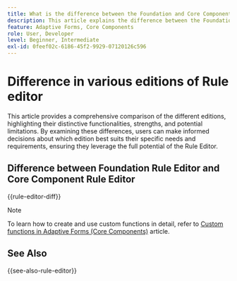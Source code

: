 ```yaml
---
title: What is the difference between the Foundation and Core Components rule editors?
description: This article explains the difference between the Foundation and Core Components rule editors
feature: Adaptive Forms, Core Components
role: User, Developer
level: Beginner, Intermediate
exl-id: 0feef02c-6186-45f2-9929-07120126c596
---
```

# Difference in various editions of Rule editor 

This article provides a comprehensive comparison of the different editions, highlighting their distinctive functionalities, strengths, and potential limitations. By examining these differences, users can make informed decisions about which edition best suits their specific needs and requirements, ensuring they leverage the full potential of the Rule Editor. 

## Difference between Foundation Rule Editor and Core Component Rule Editor

{{rule-editor-diff}}

>[!NOTE]
>
> To learn how to create and use custom functions in detail, refer to [Custom functions in Adaptive Forms (Core Components)](/help/forms/create-and-use-custom-functions.md) article.


## See Also

{{see-also-rule-editor}}
